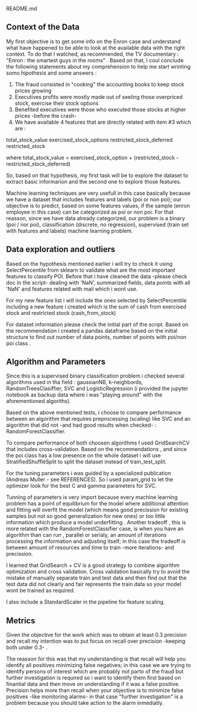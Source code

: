 README.md

Context of the Data  
--------------------

My first objective is to get some info on the Enron case and understand what have happened to be able 
to look at the available data with the right context. To do that I watched, as recommended, the TV documentary : 
"Enron : the smartest guys in the rooms" . Based on that, I coul conclude the following statements about
my comprehension to help me start wrinting somo hipothesis and some answers :

1) The fraud consisted in "cooking" the accounting books to keep stock prices growing
2) Executives profits were mostly made out of seeling those overpriced stock, exercise their stock options  
3) Benefited executives were those who executed those stocks at higher prices -before the crash-
4) We have available 4 features that are directly related with item #3 which are :

total_stock_value
exercised_stock_options
restricted_stock_deferred
restricted_stock

where total_stock_value = exercised_stock_option + (restricted_stock - restricted_stock_deferred)

So, based on that hypothesis, my first task will be to explore the dataset to extract basic informarion and the 
second one to explore those features.

Machine learning techniques are very usefull in this case basically because we have a dataset that includes features and labels (poi or non poi); our objective is to predict, based on some features values, if the sample (enron employee in this case) can be categorized as poi or non poi. For that reasson, since we have data already categorized, our problem is a binary (poi / nor poi), classification (discrete, no regression), supervised (train set with features and labels) machine learning problem.

Data exploration and outliers
-----------------------------

Based on the hypothesis mentioned earlier i will try to check it using SelectPercentile from sklearn to validate what are
the most important features to classify POI. 
Before that i have cleaned the data -please check doc in the script- dealing with 'NaN', summarized fields, data points with
all 'NaN' and features related with mail which i wont use.

For my new feature list i will include the ones selected by SelectPercentile including a new feature i created which is the sum
of cash from exercised stock and restricted stock (cash_from_stock)

For dataset information please check the initial part of the script. Based on the recommendation i created a pandas dataframe
based on the initial structure to find out number of data points, number of points with poi/non poi class .

Algorithm and Parameters
------------------------

Since this is a supervised binary classification problem i checked several algorithms used in tha field : gaussianNB, k-neighbords, RandomTreesClasiffier, SVC and LogisticRegression (i provided the jupyter notebook as backup data where i was "playing around" with the aforementioned algoriths).

Based on the above mentioned tests, i choose to compare performance between an algorithm that requires preprocessing (scaling) like SVC and an algorithm that did not -and had good results when checked- : RandomForestClassifier.

To compare performance of both choosen algorithms I used GridSearchCV that includes cross-validation. Based on the recommendations , and since the poi class has a low presence on the whole dataset i will use StratifiedShuffleSplit to
split the dataset instead of train_test_split.

For the tuning parameters i was guided by a specialized publication (Andreas Muller - see REFERENCES). So i used param_grid to let the optimizer look for the best C and gamma parameters for SVC. 

Tunning of parameters is very import because every machine learning problem has a point of equilibrium for the model where additional attention and fitting will overfit the model (which means good precission for existing samples but not so good generalization for new ones) or too little information which produce a model underfitting . Another tradeoff , this is more related with the RandomForestClassifier case, is when you have an algorithm than can run , parallel or serialy, an amount of iterations processing the information and adjusting itself; in this case the tradeoff is between amount of resources and time to train -more iterations- and precission.

I learned that GridSearch + CV is a good strategy to combine algorithm optimization and cross validation. Cross validation basically try to avoid the mistake of manually separate train and test data and then find out that the test data did not clearly and fair represents the train data so your model wont be trained as required.

I also include a StandardScaler in the pipeline for feature scaling.

Metrics
-------

Given the objective for the work which was to obtain at least 0.3 precision and recall my intention was to put focus on recall over precision -keeping both under 0.3- . 

The reasson for this was that my understanding is that recall will help you identify all positives minimizing false negatives; in this case we are trying to identify persons of interest which are probably not parto of the fraud but further investigation is required so i want to identify them first based on finantial data and then move on understanding if it was a false positive. Precision helps more than recall when your objective is to minimize false positives -like monitoring alarms- in that case "further investigation" is a problem because you should take action to the alarm inmediatly.


